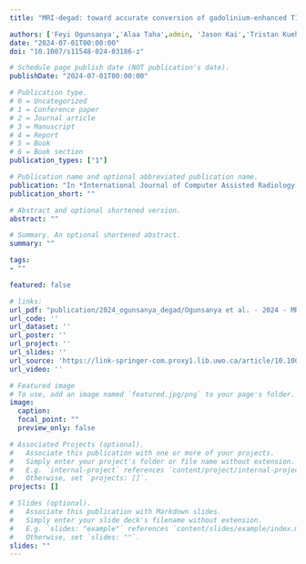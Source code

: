 ```yaml
---
title: "MRI-degad: toward accurate conversion of gadolinium-enhanced T1w MRIs to non-contrast-enhanced scans using CNNs"

authors: ['Feyi Ogunsanya','Alaa Taha',admin, 'Jason Kai','Tristan Kuehn','Arun Thurairajah','Mauricio Tenorio','Ali R Khan','Jonathan C. Lau']
date: "2024-07-01T00:00:00"
doi: "10.1007/s11548-024-03186-z"

# Schedule page publish date (NOT publication's date).
publishDate: "2024-07-01T00:00:00"

# Publication type.
# 0 = Uncategorized
# 1 = Conference paper
# 2 = Journal article
# 3 = Manuscript
# 4 = Report
# 5 = Book
# 6 = Book section
publication_types: ["1"]

# Publication name and optional abbreviated publication name.
publication: "In *International Journal of Computer Assisted Radiology and Surgery*"
publication_short: ""

# Abstract and optional shortened version.
abstract: ""

# Summary. An optional shortened abstract.
summary: ""

tags:
- ""

featured: false

# links:
url_pdf: "publication/2024_ogunsanya_degad/Ogunsanya et al. - 2024 - MRI-degad toward accurate conversion of gadolinium-enhanced T1w MRIs to non-contrast-enhanced scans.pdf"
url_code: ''
url_dataset: ''
url_poster: ''
url_project: ''
url_slides: ''
url_source: 'https://link-springer-com.proxy1.lib.uwo.ca/article/10.1007/s11548-024-03186-z#citeas'
url_video: ''

# Featured image
# To use, add an image named `featured.jpg/png` to your page's folder. 
image:
  caption: 
  focal_point: ""
  preview_only: false

# Associated Projects (optional).
#   Associate this publication with one or more of your projects.
#   Simply enter your project's folder or file name without extension.
#   E.g. `internal-project` references `content/project/internal-project/index.md`.
#   Otherwise, set `projects: []`.
projects: []

# Slides (optional).
#   Associate this publication with Markdown slides.
#   Simply enter your slide deck's filename without extension.
#   E.g. `slides: "example"` references `content/slides/example/index.md`.
#   Otherwise, set `slides: ""`.
slides: ""
---
```


